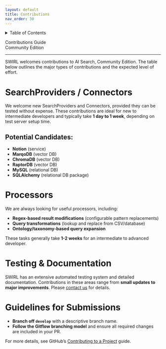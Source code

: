 ```yaml
---
layout: default
title: Contributions
nav_order: 30
---
```

<details markdown="block">
  <summary>
    Table of Contents
  </summary>
  {: .text-delta }
- TOC
{:toc}
</details>

<span class="big-text">Contributions Guide</span><br/><span class="med-text">Community Edition</span>

---

SWIRL welcomes contributions to AI Search, Community Edition. The table below outlines the major types of contributions and the expected level of effort.

# SearchProviders / Connectors

We welcome new SearchProviders and Connectors, provided they can be tested without expense. These contributions are ideal for new to intermediate developers and typically take **1 day to 1 week**, depending on test server setup time.

## Potential Candidates:
- **Notion** (service)
- **MarqoDB** (vector DB)
- **ChromaDB** (vector DB)
- **RaptorDB** (vector DB)
- **MySQL** (relational DB)
- **SQLAlchemy** (relational DB package)

# Processors

We are always looking for useful processors, including:

- **Regex-based result modifications** (configurable pattern replacements)
- **Query transformations** (lookup and replace from CSV/database)
- **Ontology/taxonomy-based query expansion**

These tasks generally take **1-2 weeks** for an intermediate to advanced developer.

# Testing & Documentation

SWIRL has an extensive automated testing system and detailed documentation. Contributions in these areas range from **small updates to major improvements**. Please [contact us](#support) for details.

# Guidelines for Submissions

- **Branch off `develop`** with a descriptive branch name.
- **Follow the Gitflow branching model** and ensure all required changes are included in your PR.

For more details, see GitHub’s [Contributing to a Project](https://docs.github.com/en/get-started/exploring-projects-on-github/contributing-to-a-project) guide.



